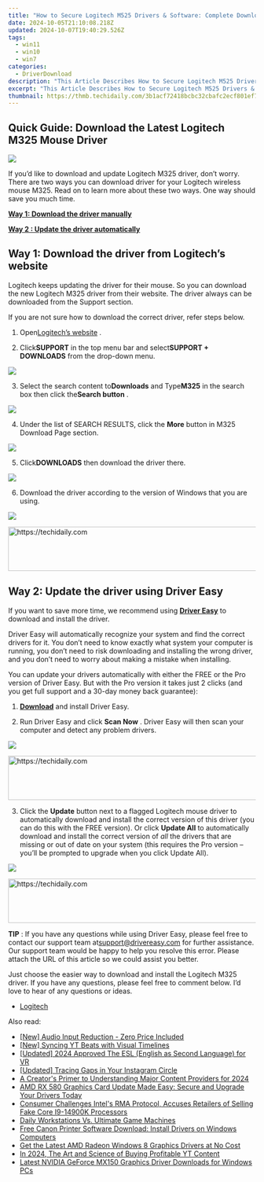```yaml
---
title: "How to Secure Logitech M525 Drivers & Software: Complete Download Guide"
date: 2024-10-05T21:10:08.218Z
updated: 2024-10-07T19:40:29.526Z
tags:
  - win11
  - win10
  - win7
categories:
  - DriverDownload
description: "This Article Describes How to Secure Logitech M525 Drivers & Software: Complete Download Guide"
excerpt: "This Article Describes How to Secure Logitech M525 Drivers & Software: Complete Download Guide"
thumbnail: https://thmb.techidaily.com/3b1acf72418bcbc32cbafc2ecf801ef760b09fcf6908ac7624af651ae9d18172.jpg
---
```


## Quick Guide: Download the Latest Logitech M325 Mouse Driver

![](https://images.drivereasy.com/wp-content/uploads/2017/05/img_591ab36e32261.jpg)

 If you’d like to download and update Logitech M325 driver, don’t worry. There are two ways you can download driver for your Logitech wireless mouse M325\. Read on to learn more about these two ways. One way should save you much time.

**[Way 1: Download the driver manually](https://tools.techidaily.com/drivereasy/download/)**

**[Way 2 : Update the driver automatically](https://tools.techidaily.com/drivereasy/download/)**

## **Way 1: Download the driver from Logitech’s website**

 Logitech keeps updating the driver for their mouse. So you can download the new Logitech M325 driver from their website. The driver always can be downloaded from the Support section.

 If you are not sure how to download the correct driver, refer steps below.

 1) Open[Logitech’s website](https://tools.techidaily.com/drivereasy/download/) .

 2) Click**SUPPORT** in the top menu bar and select**SUPPORT + DOWNLOADS** from the drop-down menu.

![](https://images.drivereasy.com/wp-content/uploads/2017/05/img_591ab6a590d0d.png)

 3) Select the search content to**Downloads** and Type**M325** in the search box then click the**Search button** .

![](https://images.drivereasy.com/wp-content/uploads/2017/05/img_591ab7cc5e3cf.jpg)

 4) Under the list of SEARCH RESULTS, click the **More** button in M325 Download Page section.

![](https://images.drivereasy.com/wp-content/uploads/2017/05/img_591aba32d1d4f.png)

 5) Click**DOWNLOADS** then download the driver there.

![](https://images.drivereasy.com/wp-content/uploads/2017/05/img_591ab94938ada.jpg)

 6) Download the driver according to the version of Windows that you are using.

![](https://images.drivereasy.com/wp-content/uploads/2017/05/img_591aba8261487.jpg)

<!-- affiliate ads begin -->
<a href="https://unicoeye.pxf.io/c/5597632/2134494/18498" target="_top" id="2134494">
  <img src="//a.impactradius-go.com/display-ad/18498-2134494" border="0" alt="https://techidaily.com" width="721" height="90"/>
</a>
<img height="0" width="0" src="https://unicoeye.pxf.io/i/5597632/2134494/18498" style="position:absolute;visibility:hidden;" border="0" />
<!-- affiliate ads end -->

## **Way 2: Update the driver using Driver Easy**

 If you want to save more time, we recommend using **[Driver Easy](https://tools.techidaily.com/drivereasy/download/)**  to download and install the driver.

 Driver Easy will automatically recognize your system and find the correct drivers for it. You don’t need to know exactly what system your computer is running, you don’t need to risk downloading and installing the wrong driver, and you don’t need to worry about making a mistake when installing.

 You can update your drivers automatically with either the FREE or the Pro version of Driver Easy. But with the Pro version it takes just 2 clicks (and you get full support and a 30-day money back guarantee):

 1) **[Download](https://tools.techidaily.com/drivereasy/download/)**   and install Driver Easy.

 2) Run Driver Easy and click **Scan Now** . Driver Easy will then scan your computer and detect any problem drivers.

![](https://images.drivereasy.com/wp-content/uploads/2018/06/img_5b177bcda5366.jpg)

<!-- affiliate ads begin -->
<a href="https://appsumo.8odi.net/c/5597632/2112007/7443" target="_top" id="2112007">
  <img src="//a.impactradius-go.com/display-ad/7443-2112007" border="0" alt="https://techidaily.com" width="728" height="90"/>
</a>
<img height="0" width="0" src="https://appsumo.8odi.net/i/5597632/2112007/7443" style="position:absolute;visibility:hidden;" border="0" />
<!-- affiliate ads end -->

 3) Click the **Update** button next to a flagged Logitech mouse driver to automatically download and install the correct version of this driver (you can do this with the FREE version). Or click **Update All**  to automatically download and install the correct version of _all_   the drivers that are missing or out of date on your system (this requires the Pro version – you’ll be prompted to upgrade when you click Update All).

![](https://images.drivereasy.com/wp-content/uploads/2018/06/img_5b177c50981ac.jpg)

<!-- affiliate ads begin -->
<a href="https://aligracehair.sjv.io/c/5597632/1997662/19272" target="_top" id="1997662">
  <img src="//a.impactradius-go.com/display-ad/19272-1997662" border="0" alt="https://techidaily.com" width="728" height="90"/>
</a>
<img height="0" width="0" src="https://aligracehair.sjv.io/i/5597632/1997662/19272" style="position:absolute;visibility:hidden;" border="0" />
<!-- affiliate ads end -->

**TIP** : If you have any questions while using Driver Easy, please feel free to contact our support team at[support@drivereasy.com](https://tools.techidaily.com/drivereasy/download/) for further assistance. Our support team would be happy to help you resolve this error. Please attach the URL of this article so we could assist you better.

 Just choose the easier way to download and install the Logitech M325 driver. If you have any questions, please feel free to comment below. I’d love to hear of any questions or ideas.

* [Logitech](https://tools.techidaily.com/drivereasy/download/)

<ins class="adsbygoogle"
     style="display:block"
     data-ad-format="autorelaxed"
     data-ad-client="ca-pub-7571918770474297"
     data-ad-slot="1223367746"></ins>

<ins class="adsbygoogle"
     style="display:block"
     data-ad-client="ca-pub-7571918770474297"
     data-ad-slot="8358498916"
     data-ad-format="auto"
     data-full-width-responsive="true"></ins>

<span class="atpl-alsoreadstyle">Also read:</span>
<div><ul>
<li><a href="https://extra-information.techidaily.com/new-audio-input-reduction-zero-price-included/"><u>[New] Audio Input Reduction - Zero Price Included</u></a></li>
<li><a href="https://some-skills.techidaily.com/new-syncing-yt-beats-with-visual-timelines/"><u>[New] Syncing YT Beats with Visual Timelines</u></a></li>
<li><a href="https://article-helps.techidaily.com/updated-2024-approved-the-esl-english-as-second-language-for-vr/"><u>[Updated] 2024 Approved The ESL (English as Second Language) for VR</u></a></li>
<li><a href="https://instagram-clips.techidaily.com/updated-tracing-gaps-in-your-instagram-circle/"><u>[Updated] Tracing Gaps in Your Instagram Circle</u></a></li>
<li><a href="https://youtube-tips.techidaily.com/ators-primer-to-understanding-major-content-providers-for-2024/"><u>A Creator's Primer to Understanding Major Content Providers for 2024</u></a></li>
<li><a href="https://hardware-help.techidaily.com/amd-rx-580-graphics-card-update-made-easy-secure-and-upgrade-your-drivers-today/"><u>AMD RX 580 Graphics Card Update Made Easy: Secure and Upgrade Your Drivers Today</u></a></li>
<li><a href="https://hardware-help.techidaily.com/consumer-challenges-intels-rma-protocol-accuses-retailers-of-selling-fake-core-i9-14900k-processors/"><u>Consumer Challenges Intel's RMA Protocol, Accuses Retailers of Selling Fake Core I9-14900K Processors</u></a></li>
<li><a href="https://games-able.techidaily.com/daily-workstations-vs-ultimate-game-machines/"><u>Daily Workstations Vs. Ultimate Game Machines</u></a></li>
<li><a href="https://hardware-help.techidaily.com/free-canon-printer-software-download-install-drivers-on-windows-computers/"><u>Free Canon Printer Software Download: Install Drivers on Windows Computers</u></a></li>
<li><a href="https://hardware-help.techidaily.com/get-the-latest-amd-radeon-windows-8-graphics-drivers-at-no-cost/"><u>Get the Latest AMD Radeon Windows 8 Graphics Drivers at No Cost</u></a></li>
<li><a href="https://youtube-help.techidaily.com/in-2024-the-art-and-science-of-buying-profitable-yt-content/"><u>In 2024, The Art and Science of Buying Profitable YT Content</u></a></li>
<li><a href="https://hardware-help.techidaily.com/latest-nvidia-geforce-mx150-graphics-driver-downloads-for-windows-pcs/"><u>Latest NVIDIA GeForce MX150 Graphics Driver Downloads for Windows PCs</u></a></li>
</ul></div>

